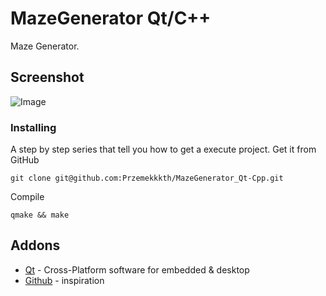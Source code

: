 # MazeGenerator Qt/C++
Maze Generator.
## Screenshot
![Image](https://user-images.githubusercontent.com/28188300/189528244-5972c2f5-696b-4ba6-9263-b8a8c318a355.gif)
### Installing
A step by step series  that tell you how to get a execute project.
Get it from GitHub
```
git clone git@github.com:Przemekkkth/MazeGenerator_Qt-Cpp.git
```
Compile
```
qmake && make
```
## Addons
* [Qt](https://www.qt.io/) - Cross-Platform software for embedded & desktop
* [Github](https://github.com/OneLoneCoder/videos/blob/master/OneLoneCoder_Mazes.cpp) - inspiration
